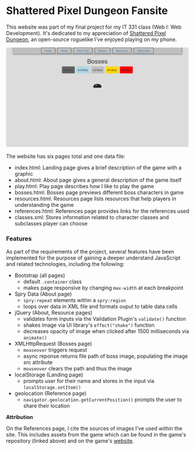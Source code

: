 # Shattered Pixel Dungeon Fansite

This website was part of my final project for my IT 331 class (Web I: Web Development). It's dedicated to my appreciation of [Shattered Pixel Dungeon](https://github.com/00-Evan/shattered-pixel-dungeon), an open-source roguelike I've enjoyed playing on my phone. 

<img src="assets/sc.png" width="500"/>

The website has six pages total and one data file:

- index.html: Landing page gives a brief description of the game with a graphic 
- about.html: About page gives a general description of the game itself 
- play.html: Play page describes how I like to play the game
- bosses.html: Bosses page previews different boss characters in game 
- resources.html: Resources page lists resources that help players in understanding the game  
- references.html: References page provides links for the references used
- classes.xml: Stores information related to character classes and subclasses player can choose 

### Features

As part of the requirements of the project, several features have been implemented for the purpose of gaining a deeper understand JavaScript and related technologies, including the following:
 
- Bootstrap (all pages)
    - default `.container` class
    - makes page responsive by changing `max-width` at each breakpoint
- Spry Data (About page)
    - `spry:repeat` elements within a `spry:region`
    - loops over data in XML file and formats ouput to table data cells
- jQuery (About, Resource pages)
    - validates form inputs via the Validation Plugin's `validate()` function
    - shakes image via UI library's `effect("shake")` function
    - decreases opacity of image when clicked after 1500 milliseconds via `animate()`
- XMLHttpRequest (Bosses page)
    - `mouseover` triggers request
    - async reponse returns file path of boss image, populating the image src attribute 
    - `mouseover` clears the path and thus the image
- localStorage (Landing page)
    - prompts user for their name and stores in the input via `localStorage.setItem()`
- geolocation (Reference page) 
    - `navigator.geolocation.getCurrentPosition()` prompts the user to share their location

**Attribution**

On the References page, I cite the sources of images I've used within the site. This includes assets from the game which can be found in the game's repository (linked above) and on the game's [website](https://shatteredpixel.com/). 